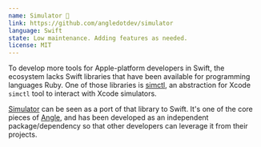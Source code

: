 ```yaml
---
name: Simulator 📱
link: https://github.com/angledotdev/simulator
language: Swift
state: Low maintenance. Adding features as needed.
license: MIT
---
```


To develop more tools for Apple-platform developers in Swift, the ecosystem lacks Swift libraries that have been available for programming languages Ruby. One of those libraries is [simctl](https://github.com/plu/simctl), an abstraction for Xcode `simctl` tool to interact with Xcode simulators.

[Simulator](https://github.com/angledotdev/simulator) can be seen as a port of that library to Swift. It's one of the core pieces of [Angle](https://www.github.com/angledotdev), and has been developed as an independent package/dependency so that other developers can leverage it from their projects. 
